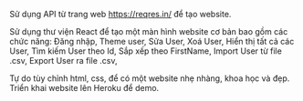 Sử dụng API  từ trang web https://reqres.in/ để  tạo website.


Sử dụng thư viện React để tạo một màn hình website cơ bản bao gồm các chức năng:
Đăng nhập,
Theme user,
Sửa User,
Xoá User,
Hiển thị tất cả các User,
Tìm kiếm User theo Id,
Sắp xếp theo FirstName,
Import User từ file .csv,
Export User ra file .csv,


Tự do tùy chỉnh html, css, để có một website nhẹ nhàng, khoa học và đẹp.
Triển khai website lên Heroku để demo.
